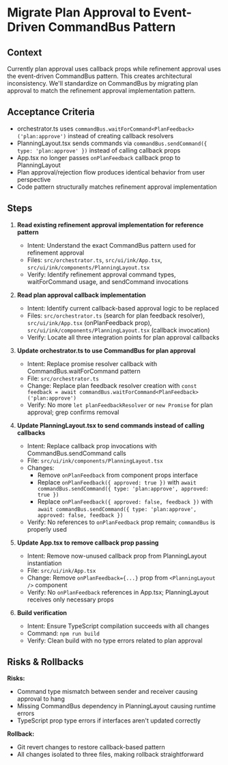 # Migrate Plan Approval to Event-Driven CommandBus Pattern

## Context
Currently plan approval uses callback props while refinement approval uses the event-driven CommandBus pattern. This creates architectural inconsistency. We'll standardize on CommandBus by migrating plan approval to match the refinement approval implementation pattern.

## Acceptance Criteria
- orchestrator.ts uses `commandBus.waitForCommand<PlanFeedback>('plan:approve')` instead of creating callback resolvers
- PlanningLayout.tsx sends commands via `commandBus.sendCommand({ type: 'plan:approve' })` instead of calling callback props
- App.tsx no longer passes `onPlanFeedback` callback prop to PlanningLayout
- Plan approval/rejection flow produces identical behavior from user perspective
- Code pattern structurally matches refinement approval implementation

## Steps

1. **Read existing refinement approval implementation for reference pattern**
   - Intent: Understand the exact CommandBus pattern used for refinement approval
   - Files: `src/orchestrator.ts`, `src/ui/ink/App.tsx`, `src/ui/ink/components/PlanningLayout.tsx`
   - Verify: Identify refinement approval command types, waitForCommand usage, and sendCommand invocations

2. **Read plan approval callback implementation**
   - Intent: Identify current callback-based approval logic to be replaced
   - Files: `src/orchestrator.ts` (search for plan feedback resolver), `src/ui/ink/App.tsx` (onPlanFeedback prop), `src/ui/ink/components/PlanningLayout.tsx` (callback invocation)
   - Verify: Locate all three integration points for plan approval callbacks

3. **Update orchestrator.ts to use CommandBus for plan approval**
   - Intent: Replace promise resolver callback with CommandBus.waitForCommand pattern
   - File: `src/orchestrator.ts`
   - Change: Replace plan feedback resolver creation with `const feedback = await commandBus.waitForCommand<PlanFeedback>('plan:approve')`
   - Verify: No more `let planFeedbackResolver` or `new Promise` for plan approval; grep confirms removal

4. **Update PlanningLayout.tsx to send commands instead of calling callbacks**
   - Intent: Replace callback prop invocations with CommandBus.sendCommand calls
   - File: `src/ui/ink/components/PlanningLayout.tsx`
   - Changes:
     - Remove `onPlanFeedback` from component props interface
     - Replace `onPlanFeedback({ approved: true })` with `await commandBus.sendCommand({ type: 'plan:approve', approved: true })`
     - Replace `onPlanFeedback({ approved: false, feedback })` with `await commandBus.sendCommand({ type: 'plan:approve', approved: false, feedback })`
   - Verify: No references to `onPlanFeedback` prop remain; `commandBus` is properly used

5. **Update App.tsx to remove callback prop passing**
   - Intent: Remove now-unused callback prop from PlanningLayout instantiation
   - File: `src/ui/ink/App.tsx`
   - Change: Remove `onPlanFeedback={...}` prop from `<PlanningLayout />` component
   - Verify: No `onPlanFeedback` references in App.tsx; PlanningLayout receives only necessary props

6. **Build verification**
   - Intent: Ensure TypeScript compilation succeeds with all changes
   - Command: `npm run build`
   - Verify: Clean build with no type errors related to plan approval

## Risks & Rollbacks

**Risks:**
- Command type mismatch between sender and receiver causing approval to hang
- Missing CommandBus dependency in PlanningLayout causing runtime errors
- TypeScript prop type errors if interfaces aren't updated correctly

**Rollback:**
- Git revert changes to restore callback-based pattern
- All changes isolated to three files, making rollback straightforward
